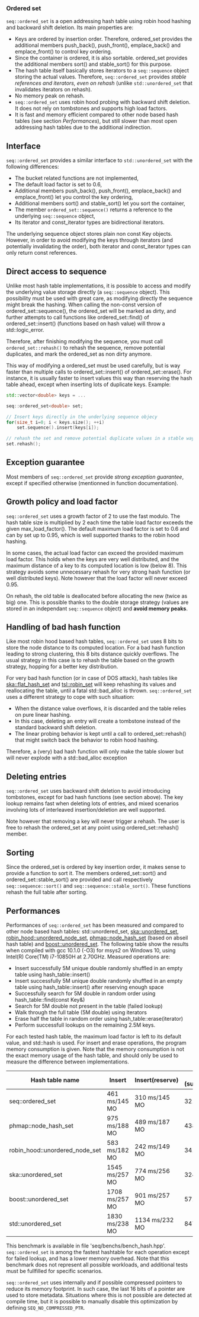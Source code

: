 ### Ordered set

`seq::ordered_set` is a open addressing hash table using robin hood hashing and backward shift deletion. Its main properties are:
-	Keys are ordered by insertion order. Therefore, ordered_set provides the additional members push_back(), push_front(), emplace_back() and emplace_front() to control key ordering.
-	Since the container is ordered, it is also sortable. ordered_set provides the additional members sort() and stable_sort() for this purpose.
-	The hash table itself basically stores iterators to a `seq::sequence` object storing the actual values. Therefore, `seq::ordered_set` provides *stable references and iterators, even on rehash* (unlike `std::unordered_set` that invalidates iterators on rehash).
-	No memory peak on rehash.
-	`seq::ordered_set` uses robin hood probing with backward shift deletion. It does not rely on tombstones and supports high load factors.
-	It is fast and memory efficient compared to other node based hash tables (see section *Performances*), but still slower than most open addressing hash tables due to the additional indirection.


## Interface

`seq::ordered_set` provides a similar interface to `std::unordered_set` with the following differences:
-	The bucket related functions are not implemented,
-	The default load factor is set to 0.6,
-	Additional members push_back(), push_front(), emplace_back() and emplace_front() let you control the key ordering,
-	Additional members sort() and stable_sort() let you sort the container,
-	The member `ordered_set::sequence()` returns a reference to the underlying `seq::sequence` object,
-	Its iterator and const_iterator types are bidirectional iterators.

The underlying sequence object stores plain non const Key objects. However, in order to avoid modifying the keys through iterators (and potentially invalidating the order), both iterator and const_iterator types can only return const references.


## Direct access to sequence

Unlike most hash table implementations, it is possible to access and modify the underlying value storage directly (a `seq::sequence` object). 
This possibility must be used with great care, as modifying directly the sequence might break the hashing. 
When calling the non-const version of ordered_set::sequence(), the ordered_set will be marked as dirty, and further attempts to call functions like ordered_set::find() of ordered_set::insert() (functions based on hash value) will throw a std::logic_error.

Therefore, after finishing modifying the sequence, you must call `ordered_set::rehash()` to rehash the sequence, remove potential duplicates, and mark the ordered_set as non dirty anymore.

This way of modifying a ordered_set must be used carefully, but is way faster than multiple calls to ordered_set::insert() of ordered_set::erase().
For instance, it is usually faster to insert values this way than reserving the hash table ahead, except when inserting lots of duplicate keys.
Example:

```cpp
std::vector<double> keys = ...

seq::ordered_set<double> set;

// Insert keys directly in the underlying sequence objecy
for(size_t i=0; i < keys.size(); ++i)
	set.sequence().insert(keys[i]);

// rehash the set and remove potential duplicate values in a stable way
set.rehash();
```


## Exception guarantee

Most members of `seq::ordered_set` provide *strong exception guarantee*, except if specified otherwise (mentionned in function documentation).


## Growth policy and load factor

`seq::ordered_set` uses a growth factor of 2 to use the fast modulo. The hash table size is multiplied by 2 each time the table load factor exceeds the given max_load_factor(). The default maximum load factor is set to 0.6 and can by set up to 0.95, which is well supported thanks to the robin hood hashing.

In some cases, the actual load factor can exceed the provided maximum load factor. This holds when the keys are very well distributed, and the maximum distance of a key to its computed location is low (below 8). This strategy avoids some unnecessary rehash for very strong hash function (or well distributed keys).
Note however that the load factor will never exceed 0.95.

On rehash, the old table is deallocated before allocating the new (twice as big) one. This is possible thanks to the double storage strategy (values are stored in an independant `seq::sequence` object) and **avoid memory peaks**.


## Handling of bad hash function

Like most robin hood based hash tables, `seq::ordered_set` uses 8 bits to store the node distance to its computed location. For a bad hash function leading to strong clustering, this 8 bits distance quickly overflows. The usual strategy in this case is to rehash the table based on the growth strategy, hopping for a better key distribution.

For very bad hash function (or in case of DOS attack), hash tables like <a href="https://github.com/skarupke/flat_hash_map/blob/master/flat_hash_set.hpp">ska::flat_hash_set</a> and <a href="https://github.com/Tessil/robin-map/blob/master/include/tsl/robin_set.h">tsl::robin_set</a> will keep rehashing its values and reallocating the table, until a fatal std::bad_alloc is thrown. `seq::ordered_set` uses a different strategy to cope with such situation:
-	When the distance value overflows, it is discarded and the table relies on pure linear hashing.
-	In this case, deleting an entry will create a tombstone instead of the standard backward shift deletion.
-	The linear probing behavior is kept until a call to ordered_set::rehash() that might switch back the behavior to robin hood hashing.

Therefore, a (very) bad hash function will only make the table slower but will never explode with a std::bad_alloc exception


## Deleting entries

`seq::ordered_set` uses backward shift deletion to avoid introducing tombstones, except for bad hash functions (see section above).
The key lookup remains fast when deleting lots of entries, and mixed scenarios involving lots of interleaved insertion/deletion are well supported.

Note however that removing a key will never trigger a rehash. The user is free to rehash the ordered_set at any point using ordered_set::rehash() member.


## Sorting

Since the ordered_set is ordered by key insertion order, it makes sense to provide a function to sort it.
The members ordered_set::sort() and ordered_set::stable_sort() are provided and call respectively `seq::sequence::sort()` and `seq::sequence::stable_sort()`.
These functions rehash the full table after sorting.


## Performances

Performances of `seq::ordered_set` has been measured and compared to other node based hash tables: std::unordered_set, <a href="https://github.com/skarupke/flat_hash_map/blob/master/unordered_map.hpp">ska::unordered_set</a>, <a href="https://github.com/martinus/robin-hood-hashing">robin_hood::unordered_node_set</a>, <a href="https://github.com/greg7mdp/parallel-hashmap">phmap::node_hash_set</a> (based on abseil hash table) and <a href="https://www.boost.org/doc/libs/1_51_0/doc/html/boost/unordered_set.html">boost::unordered_set</a>.
The following table show the results when compiled with gcc 10.1.0 (-O3) for msys2 on Windows 10, using Intel(R) Core(TM) i7-10850H at 2.70GHz. Measured operations are:
-	Insert successfully 5M unique double randomly shuffled in an empty table using hash_table::insert()
-	Insert successfully 5M unique double randomly shuffled in an empty table using hash_table::insert() after reserving enough space
-	Successfully search for 5M double in random order using hash_table::find(const Key&)
-	Search for 5M double not present in the table (failed lookup)
-	Walk through the full table (5M double) using iterators
-	Erase half the table in random order using hash_table::erase(iterator)
-	Perform successfull lookups on the remaining 2.5M keys.

For each tested hash table, the maximum load factor is left to its default value, and std::hash<double> is used. For insert and erase operations, the program memory consumption is given. Note that the memory consumption is not the exact memory usage of the hash table, and should only be used to measure the difference between implementations.

Hash table name               |       Insert       |  Insert(reserve)   |Find (success) | Find (failed) |    Iterate    |       Erase        |  Find again   |
------------------------------|--------------------|--------------------|---------------|---------------|---------------|--------------------|---------------|
seq::ordered_set              |   461 ms/145 MO    |   310 ms/145 MO    |    321 ms     |    177 ms     |     5 ms      |   462 ms/222 MO    |    203 ms     |
phmap::node_hash_set          |   975 ms/188 MO    |   489 ms/187 MO    |    438 ms     |    132 ms     |     95 ms     |   732 ms/264 MO    |    250 ms     |
robin_hood::unordered_node_set|   583 ms/182 MO    |   242 ms/149 MO    |    341 ms     |    142 ms     |     83 ms     |   379 ms/258 MO    |    224 ms     |
ska::unordered_set            |   1545 ms/257 MO   |   774 ms/256 MO    |    324 ms     |    258 ms     |    128 ms     |   613 ms/333 MO    |    238 ms     |
boost::unordered_set          |   1708 ms/257 MO   |   901 ms/257 MO    |    571 ms     |    532 ms     |    262 ms     |   1073 ms/333 MO   |    405 ms     |
std::unordered_set            |   1830 ms/238 MO   |   1134 ms/232 MO   |    847 ms     |    878 ms     |    295 ms     |   1114 ms/315 MO   |    646 ms     |


This benchmark is available in file 'seq/benchs/bench_hash.hpp'.
`seq::ordered_set` is among the fastest hashtable for each operation except for failed lookup, and has a lower memory overhead.
Note that this benchmark does not represent all possible workloads, and additional tests must be fullfilled for specific scenarios.

`seq::ordered_set` uses internally and if possible compressed pointers to reduce its memory footprint. In such case, the last 16 bits of a pointer are used to store metadata. Situations where this is not possible are detected at compile time, but it is possible to manually disable this optimization by defining `SEQ_NO_COMPRESSED_PTR`.
